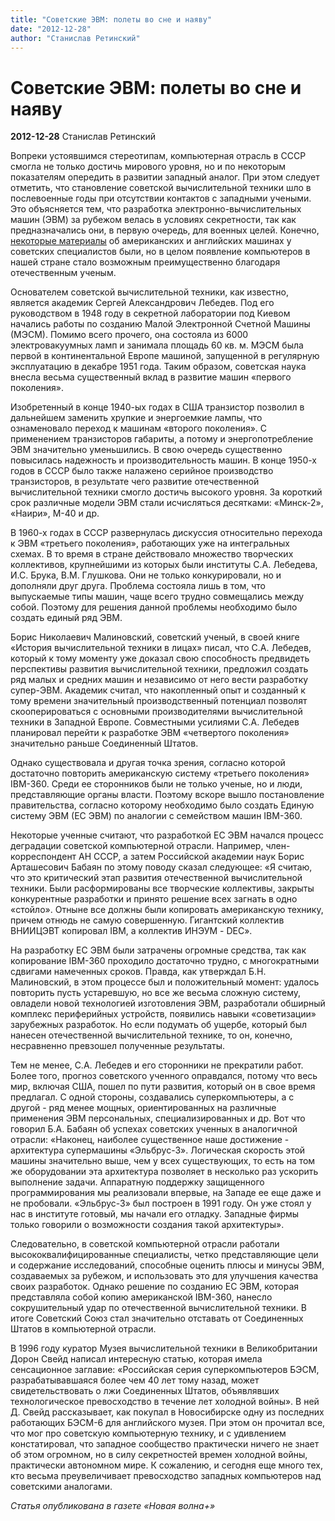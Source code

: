 ```yaml
---
title: "Советские ЭВМ: полеты во сне и наяву"
date: "2012-12-28"
author: "Станислав Ретинский"
---
```


# Советские ЭВМ: полеты во сне и наяву

**2012-12-28** Станислав Ретинский

Вопреки устоявшимся стереотипам, компьютерная отрасль в СССР смогла не только достичь мирового уровня, но и по некоторым показателям опередить в развитии западный аналог. При этом следует отметить, что становление советской вычислительной техники шло в послевоенные годы при отсутствии контактов с западными учеными. Это объясняется тем, что разработка электронно-вычислительных машин (ЭВМ) за рубежом велась в условиях секретности, так как предназначались они, в первую очередь, для военных целей. Конечно, [некоторые материалы](/2601.html) об американских и английских машинах у советских специалистов были, но в целом появление компьютеров в нашей стране стало возможным преимущественно благодаря отечественным ученым.

Основателем советской вычислительной техники, как известно, является академик Сергей Александрович Лебедев. Под его руководством в 1948 году в секретной лаборатории под Киевом начались работы по созданию Малой Электронной Счетной Машины (МЭСМ). Помимо всего прочего, она состояла из 6000 электровакуумных ламп и занимала площадь 60 кв. м. МЭСМ была первой в континентальной Европе машиной, запущенной в регулярную эксплуатацию в декабре 1951 года. Таким образом, советская наука внесла весьма существенный вклад в развитие машин «первого поколения».

Изобретенный в конце 1940-ых годах в США транзистор позволил в дальнейшем заменить хрупкие и энергоемкие лампы, что ознаменовало переход к машинам «второго поколения». С применением транзисторов габариты, а потому и энергопотребление ЭВМ значительно уменьшились. В свою очередь существенно повысилась надежность и производительность машин. В конце 1950-х годов в СССР было также налажено серийное производство транзисторов, в результате чего развитие отечественной вычислительной техники смогло достичь высокого уровня. За короткий срок различные модели ЭВМ стали исчисляться десятками: «Минск-2», «Наири», М-40 и др.

В 1960-х годах в СССР развернулась дискуссия относительно перехода к ЭВМ «третьего поколения», работающих уже на интегральных схемах. В то время в стране действовало множество творческих коллективов, крупнейшими из которых были институты С.А. Лебедева, И.С. Брука, В.М. Глушкова. Они не только конкурировали, но и дополняли друг друга. Проблема состояла лишь в том, что выпускаемые типы машин, чаще всего трудно совмещались между собой. Поэтому для решения данной проблемы необходимо было создать единый ряд ЭВМ.

Борис Николаевич Малиновский, советский ученый, в своей книге «История вычислительной техники в лицах» писал, что С.А. Лебедев, который к тому моменту уже доказал свою способность предвидеть перспективы развития вычислительной техники, предложил создать ряд малых и средних машин и независимо от него вести разработку супер-ЭВМ. Академик считал, что накопленный опыт и созданный к тому времени значительный производственный потенциал позволят скооперироваться с основными производителями вычислительной техники в Западной Европе. Совместными усилиями С.А. Лебедев планировал перейти к разработке ЭВМ «четвертого поколения» значительно раньше Соединенный Штатов.

Однако существовала и другая точка зрения, согласно которой достаточно повторить американскую систему «третьего поколения» IBM-360. Среди ее сторонников были не только ученые, но и люди, представляющие органы власти. Поэтому вскоре вышло постановление правительства, согласно которому необходимо было создать Единую систему ЭВМ (ЕС ЭВМ) по аналогии с семейством машин IBM-360.

Некоторые ученные считают, что разработкой ЕС ЭВМ начался процесс деградации советской компьютерной отрасли. Например, член-корреспондент АН СССР, а затем Российской академии наук Борис Арташесович Бабаян по этому поводу сказал следующее: «Я считаю, что это критический этап развития отечественной вычислительной техники. Были расформированы все творческие коллективы, закрыты конкурентные разработки и принято решение всех загнать в одно «стойло». Отныне все должны были копировать американскую технику, причем отнюдь не самую совершенную. Гигантский коллектив ВНИИЦЭВТ копировал IBM, а коллектив ИНЭУМ - DEC».

На разработку ЕС ЭВМ были затрачены огромные средства, так как копирование IBM-360 проходило достаточно трудно, с многократными сдвигами намеченных сроков. Правда, как утверждал Б.Н. Малиновский, в этом процессе был и положительный момент: удалось повторить пусть устаревшую, но все же весьма сложную систему, овладели новой технологией изготовления ЭВМ, разработали обширный комплекс периферийных устройств, появились навыки «советизации» зарубежных разработок. Но если подумать об ущербе, который был нанесен отечественной вычислительной технике, то он, конечно, несравненно превзошел полученные результаты.

Тем не менее, С.А. Лебедев и его сторонники не прекратили работ. Более того, прогноз советского ученного оправдался, потому что весь мир, включая США, пошел по пути развития, который он в свое время предлагал. С одной стороны, создавались суперкомпьютеры, а с другой - ряд менее мощных, ориентированных на различные применения ЭВМ персональных, специализированных и др. Вот что говорил Б.А. Бабаян об успехах советских ученных в аналогичной отрасли: «Наконец, наиболее существенное наше достижение - архитектура супермашины «Эльбрус-3». Логическая скорость этой машины значительно выше, чем у всех существующих, то есть на том же оборудовании эта архитектура позволяет в несколько раз ускорить выполнение задачи. Аппаратную поддержку защищенного программирования мы реализовали впервые, на Западе ее еще даже и не пробовали. «Эльбрус-3» был построен в 1991 году. Он уже стоял у нас в институте готовый, мы начали его отладку. Западные фирмы только говорили о возможности создания такой архитектуры».

Следовательно, в советской компьютерной отрасли работали высококвалифицированные специалисты, четко представляющие цели и содержание исследований, способные оценить плюсы и минусы ЭВМ, создаваемых за рубежом, и использовать это для улучшения качества своих разработок. Однако решение по созданию ЕС ЭВМ, которая представляла собой копию американской IBM-360, нанесло сокрушительный удар по отечественной вычислительной техники. В итоге Советский Союз стал значительно отставать от Соединенных Штатов в компьютерной отрасли.

В 1996 году куратор Музея вычислительной техники в Великобритании Дорон Свейд написал интересную статью, которая имела сенсационное заглавие: «Российская серия суперкомпьютеров БЭСМ, разрабатывавшаяся более чем 40 лет тому назад, может свидетельствовать о лжи Соединенных Штатов, объявлявших технологическое превосходство в течение лет холодной войны». В ней Д. Свейд рассказывает, как покупал в Новосибирске одну из последних работающих БЭСМ-6 для английского музея. При этом он прочитал все, что мог про советскую компьютерную технику, и с удивлением констатировал, что западное сообщество практически ничего не знает об этом огромном, но в силу секретностей времен холодной войны, практически автономном мире. К сожалению, и сегодня еще много тех, кто весьма преувеличивает превосходство западных компьютеров над советскими аналогами.

*Статья опубликована в газете «Новая волна+»*